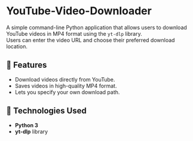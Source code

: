 # YouTube-Video-Downloader

A simple command-line Python application that allows users to download YouTube videos in MP4 format using the `yt-dlp` library.  
Users can enter the video URL and choose their preferred download location.

## 🚀 Features
- Download videos directly from YouTube.
- Saves videos in high-quality MP4 format.
- Lets you specify your own download path.


## 🧰 Technologies Used
- **Python 3**
- **yt-dlp** library
  
